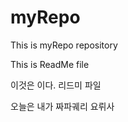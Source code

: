 # myRepo
This is myRepo repository

This is ReadMe file

이것은 이다. 리드미 파일

오늘은 내가 짜파궤리 요뤼사
















